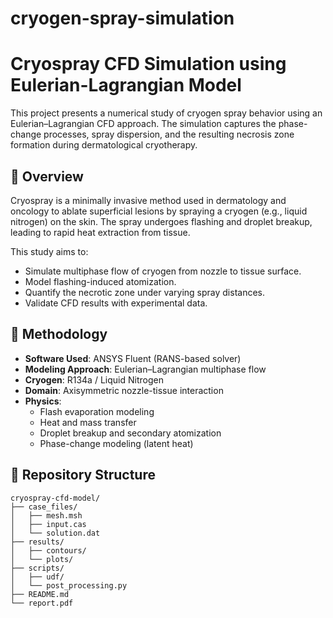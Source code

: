 # cryogen-spray-simulation
# Cryospray CFD Simulation using Eulerian-Lagrangian Model

This project presents a numerical study of cryogen spray behavior using an Eulerian–Lagrangian CFD approach. The simulation captures the phase-change processes, spray dispersion, and the resulting necrosis zone formation during dermatological cryotherapy.

## 🔬 Overview

Cryospray is a minimally invasive method used in dermatology and oncology to ablate superficial lesions by spraying a cryogen (e.g., liquid nitrogen) on the skin. The spray undergoes flashing and droplet breakup, leading to rapid heat extraction from tissue.

This study aims to:
- Simulate multiphase flow of cryogen from nozzle to tissue surface.
- Model flashing-induced atomization.
- Quantify the necrotic zone under varying spray distances.
- Validate CFD results with experimental data.

## 🧪 Methodology

- **Software Used**: ANSYS Fluent (RANS-based solver)
- **Modeling Approach**: Eulerian–Lagrangian multiphase flow
- **Cryogen**: R134a / Liquid Nitrogen
- **Domain**: Axisymmetric nozzle-tissue interaction
- **Physics**:
  - Flash evaporation modeling
  - Heat and mass transfer
  - Droplet breakup and secondary atomization
  - Phase-change modeling (latent heat)

## 📁 Repository Structure

```plaintext
cryospray-cfd-model/
├── case_files/
│   ├── mesh.msh
│   ├── input.cas
│   └── solution.dat
├── results/
│   ├── contours/
│   └── plots/
├── scripts/
│   ├── udf/
│   └── post_processing.py
├── README.md
└── report.pdf
